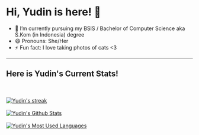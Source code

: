 # Hi, Yudin is here! 👋

<!--
**yudin4/yudin4** is a ✨ _special_ ✨ repository because its `README.md` (this file) appears on your GitHub profile.

Here are some ideas to get you started:
-->

- 🔭 I’m currently pursuing my BSIS / Bachelor of Computer Science aka S.Kom (in Indonesia) degree 
- 😄 Pronouns: She/Her
- ⚡ Fun fact: I love taking photos of cats <3


<hr>

## Here is Yudin's Current Stats!

<br>
<br>
 <a href="https://github.com/yudin4/github-readme-streak-stats">
<img title="🔥 Get streak stats for your profile at git.io/streak-stats" alt="Yudin's streak" src="https://github-readme-streak-stats.herokuapp.com/?user=yudin4&theme=black-ice&hide_border=true&stroke=0000&background=060A0CD0"/>
 </a>
<br>
<br>
<a href="https://github.com/yudin4/github-readme-stats"><img alt="Yudin's Github Stats" src="https://github-readme-stats.vercel.app/api?username=yudin4&show_icons=true&count_private=true&theme=react&hide_border=true&bg_color=0D1117" /></a>
<br>
<br>
<a href="https://github.com/yudin4/github-readme-stats"><img alt="Yudin's Most Used Languages" src="https://github-readme-stats.vercel.app/api/top-langs/?username=yudin4&langs_count=8&count_private=true&layout=compact&theme=react&hide_border=true&bg_color=0D1117" /></a>
